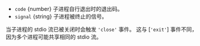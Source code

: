 <!-- YAML
added: v0.7.7
-->

* `code` {number} 子进程自行退出时的退出码。
* `signal` {string} 子进程被终止的信号。

当子进程的 stdio 流已被关闭时会触发 `'close'` 事件。
这与 [`'exit'`] 事件不同，因为多个进程可能共享相同的 stdio 流。

